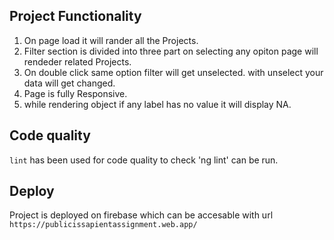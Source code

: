 ## Project Functionality

1. On page load it will rander all the Projects.
2. Filter section is divided into three part on selecting any opiton page will rendeder related Projects.
3. On double click same option filter will get unselected. with unselect your data will get changed.
4. Page is fully Responsive.
5. while rendering object if any label has no value it will display NA.

## Code quality 

`lint` has been used for code quality to check 'ng lint' can be run.


## Deploy

Project is deployed on firebase which can be accesable with url `https://publicissapientassignment.web.app/`

